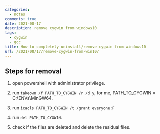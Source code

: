 ```yaml
---
categories:
  - notes
comments: true
date: 2021-08-17
description: remove cygwin from windows10
tags:
  - cygwin
  - gcc
title: How to completely uninstall/remove cygwin from windows10
url: /2021/08/17/remove-cygwin-from-win10/
---
```



## Steps for removal

1. open powershell with administrator privilege.

2. run `takeown /f PATH_TO_CYGWIN /r /d y`, for me, PATH_TO_CYGWIN = C:\ENVs\MinGW64.

3. run `icacls PATH_TO_CYGWIN /t /grant everyone:F`

4. run `del PATH_TO_CYGWIN`.

5. check if the files are deleted and delete the residual files. 